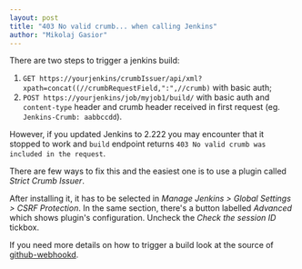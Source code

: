 ```yaml
---
layout: post
title: "403 No valid crumb... when calling Jenkins"
author: "Mikolaj Gasior"
---
```


There are two steps to trigger a jenkins build: 
1. `GET https://yourjenkins/crumbIssuer/api/xml?xpath=concat((//crumbRequestField,":",//crumb)` with basic auth;
2. `POST https://yourjenkins/job/myjob1/build/` with basic auth and `content-type` header and crumb header received in first request (eg. `Jenkins-Crumb: aabbccdd`).

However, if you updated Jenkins to 2.222 you may encounter that it stopped
to work and `build` endpoint returns
`403 No valid crumb was included in the request`.

There are few ways to fix this and the easiest one is to use a plugin called
*Strict Crumb Issuer*.

After installing it, it has to be selected in *Manage Jenkins > Global Settings > CSRF Protection*.
In the same section, there's a button labelled *Advanced* which shows plugin's
configuration. Uncheck the *Check the session ID* tickbox.

If you need more details on how to trigger a build look at the source of
[github-webhookd](https://github.com/gasiordev/github-webhookd/blob/master/jenkinsapi.go).

